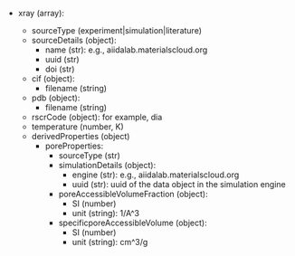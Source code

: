 - xray (array<object>):
  - sourceType (experiment|simulation|literature)
  - sourceDetails (object):
    - name (str): e.g., aiidalab.materialscloud.org
    - uuid (str)
    - doi (str)
  - cif (object):
    - filename (string)
  - pdb (object):
    - filename (string)
  - rscrCode (object): for example, dia
  - temperature (number, K)
  - derivedProperties (object)
    - poreProperties:
      - sourceType (str)
      - simulationDetails (object):
        - engine (str): e.g., aiidalab.materialscloud.org
        - uuid (str): uuid of the data object in the simulation engine
      - poreAccessibleVolumeFraction (object):
        - SI (number)
        - unit (string): 1/A^3
      - specificporeAccessibleVolume (object):
        - SI (number)
        - unit (string): cm^3/g